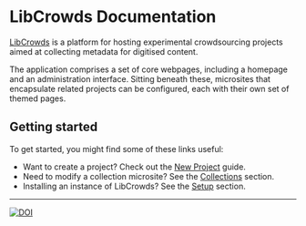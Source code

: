 # LibCrowds Documentation

[LibCrowds](https://www.libcrowds.com) is a platform for hosting experimental
crowdsourcing projects aimed at collecting metadata for digitised content.

The application comprises a set of core webpages, including a homepage and an
administration interface. Sitting beneath these, microsites that encapsulate
related projects can be configured, each with their own set of themed pages.

## Getting started

To get started, you might find some of these links useful:

- Want to create a project?
Check out the [New Project](/projects/new.md) guide.
- Need to modify a collection microsite?
See the [Collections](/collections/introduction.md) section.
- Installing an instance of LibCrowds?
See the [Setup](/setup/introduction.md) section.

---

[![DOI](https://zenodo.org/badge/92406558.svg)](https://zenodo.org/badge/latestdoi/92406558)
